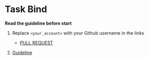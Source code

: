 # Task Bind

**Read the guideline before start**

1. Replace `<your_account>` with your Github username in the links
    - [PULL REQUEST](https://github.com/mate-academy/js_task-bind-closures/pull/161)

2. [Guideline](https://github.com/mate-academy/js_task-guideline/blob/master/README.md)
